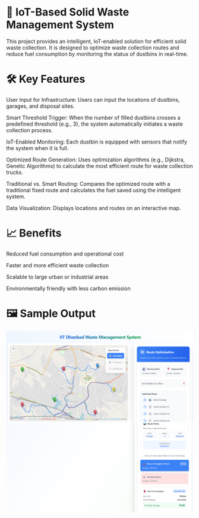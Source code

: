 # 🚛 IoT-Based Solid Waste Management System
This project provides an intelligent, IoT-enabled solution for efficient solid waste collection. It is designed to optimize waste collection routes and reduce fuel consumption by monitoring the status of dustbins in real-time.

# 🛠️ Key Features
User Input for Infrastructure: Users can input the locations of dustbins, garages, and disposal sites.

Smart Threshold Trigger: When the number of filled dustbins crosses a predefined threshold (e.g., 3), the system automatically initiates a waste collection process.

IoT-Enabled Monitoring: Each dustbin is equipped with sensors that notify the system when it is full.

Optimized Route Generation: Uses optimization algorithms (e.g., Dijkstra, Genetic Algorithms) to calculate the most efficient route for waste collection trucks.

Traditional vs. Smart Routing: Compares the optimized route with a traditional fixed route and calculates the fuel saved using the intelligent system.

Data Visualization: Displays locations and routes on an interactive map.

# 📈 Benefits
Reduced fuel consumption and operational cost

Faster and more efficient waste collection

Scalable to large urban or industrial areas

Environmentally friendly with less carbon emission

# 🖼️ Sample Output
![Demo](img1.png)
![Demo](img2.png)
